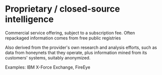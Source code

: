 # Proprietary / closed-source intelligence

Commercial service offering, subject to a subscription fee. Often repackaged information comes from free public registries&#x20;

Also derived from the provider's own research and analysis efforts, such as data from honeynets that they operate, plus information mined from its customers' systems, suitably anonymized.&#x20;

Examples: IBM X-Force Exchange, FireEye
